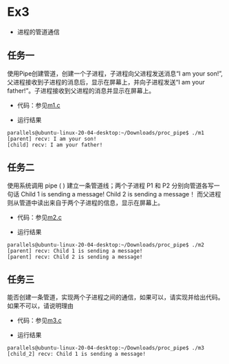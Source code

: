 # Ex3

* 进程的管道通信

## 任务一

使用Pipe创建管道，创建一个子进程，子进程向父进程发送消息“I am your son!”,父进程接收到子进程的消息后，显示在屏幕上，并向子进程发送“I am your father!”。子进程接收到父进程的消息并显示在屏幕上。

* 代码：参见[m1.c](m1.c)

* 运行结果

```log
parallels@ubuntu-linux-20-04-desktop:~/Downloads/proc_pipe$ ./m1
[parent] recv: I am your son!
[child] recv: I am your father!
```

## 任务二

使用系统调用 pipe ( ) 建立一条管道线；两个子进程 P1 和 P2 分别向管道各写一句话 Child 1 is sending a message!
Child 2 is sending a message！ 而父进程则从管道中读出来自于两个子进程的信息，显示在屏幕上。

* 代码：参见[m2.c](m2.c)

* 运行结果

```log
parallels@ubuntu-linux-20-04-desktop:~/Downloads/proc_pipe$ ./m2
[parent] recv: Child 1 is sending a message!
[parent] recv: Child 2 is sending a message!
```

## 任务三

能否创建一条管道，实现两个子进程之间的通信，如果可以，请实现并给出代码。如果不可以，请说明理由

* 代码：参见[m3.c](m3.c)

* 运行结果

```log
parallels@ubuntu-linux-20-04-desktop:~/Downloads/proc_pipe$ ./m3
[child_2] recv: Child 1 is sending a message!
```
